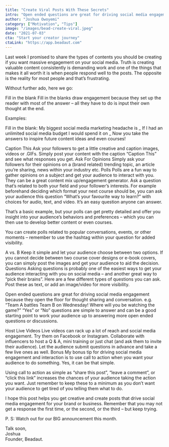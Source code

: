 ```yaml
---
title: "Create Viral Posts With These Secrets"
intro: "Open ended questions are great for driving social media engagement because they open the floor for thought sharing and conversation."
author: "Joshua Owoyemi"
category: ["Motivation", "Tips"]
image: "/images/bead-create-viral.jpeg"
date: "2021-07-03"
cta: "Start your creator journey"
ctaLink: "https://app.beadaut.com"
---
```


Last week I promised to share the types of contents you should be creating if you want massive engagement on your social media. Truth is creating valuable content consistently is demanding work and one of the things that makes it all worth it is when people respond well to the posts. The opposite is the reality for most people and that’s frustrating.

Without further ado, here we go:

Fill in the blank
Fill in the blanks draw engagement because they set up the reader with most of the answer – all they have to do is input their own thought at the end.

Examples:

Fill in the blank: My biggest social media marketing headache is _ If I had an unlimited social media budget I would spend it on _
Now you take the answers to inspire future content ideas and even courses!

Caption This
Ask your followers to get a little creative and caption images, videos or .GIFs. Simply post your content with the caption “Caption This” and see what responses you get.
Ask For Opinions
Simply ask your followers for their opinions on a (brand related) trending topic, an article you’re sharing, news within your industry etc.
Polls
Polls are a fun way to gather opinions on a subject and get your audience to interact with you. They can be a great content mix up/engagement generator. Ask a question that’s related to both your field and your follower’s interests.
For example beforehand deciding which format your next course should be, you can ask your audience this question “What’s your favourite way to learn?” with choices for audio, text, and video. It’s an easy question anyone can answer.

That’s a basic example, but your polls can get pretty detailed and offer you insight into your audience’s behaviors and preferences – which you can then use to develop better content or even courses.

You can create polls related to popular conversations, events, or other moments – remember to use the hashtag within your question for added visibility.

A vs. B
Keep it simple and let your audience choose between two options. If you cannot decide between two course cover designs or e-book covers, you can simply post the images and get your audience to aid the decision.
Questions
Asking questions is probably one of the easiest ways to get your audience interacting with you on social media – and another great way to “pick their brains”.
Here are a few different types of questions you can ask. Post these as text, or add an image/video for more visibility.

Open ended questions are great for driving social media engagement because they open the floor for thought sharing and conversation. e.g. “Team A battles Team B on Wednesday! Where will you be watching the game?”
“Yes” or “No” questions are simple to answer and can be a good starting point to work your audience up to answering more open ended questions or discussions.

Host Live Videos
Live videos can rack up a lot of reach and social media engagement. Try them on Facebook or Instagram. Collaborate with influencers to host a Q & A, mini training or just chat (and ask them to invite their audience). Let the audience submit questions in advance and take a few live ones as well.
Bonus
My bonus tip for driving social media engagement and interaction is to use call to action when you want your audience to do something. Yes, it can be that simple.

Using call to action as simple as “share this post”, “leave a comment”, or “click this link” increases the chances of your audience taking the action you want. Just remember to keep these to a minimum as you don’t want your audience to get tired of you telling them what to do.

I hope this post helps you get creative and create posts that drive social media engagement for your brand or business. Remember that you may not get a response the first time, or the second, or the third – but keep trying.

P. S: Watch out for our BIG announcement this month.

Talk soon,\
Joshua\
Founder, Beadaut.
